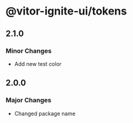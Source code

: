 # @vitor-ignite-ui/tokens

## 2.1.0

### Minor Changes

- Add new test color

## 2.0.0

### Major Changes

- Changed package name
